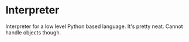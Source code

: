 # Interpreter
Interpreter for a low level Python based language. It's pretty neat. Cannot handle objects though.
